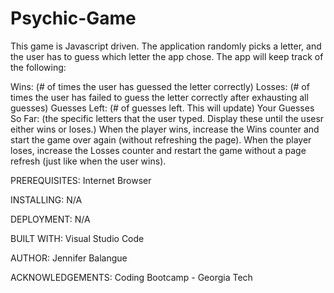 # Psychic-Game

This game is Javascript driven.  The application randomly picks a letter, and the user has to guess which letter the app chose. The app will keep track of the following:

Wins: (# of times the user has guessed the letter correctly)
Losses: (# of times the user has failed to guess the letter correctly after exhausting all guesses)
Guesses Left: (# of guesses left. This will update)
Your Guesses So Far: (the specific letters that the user typed.  Display these until the usesr either wins or loses.)
When the player wins, increase the Wins counter and start the game over again (without refreshing the page).
When the player loses, increase the Losses counter and restart the game without a page refresh (just like when the user wins).

PREREQUISITES:
Internet Browser

INSTALLING:
N/A

DEPLOYMENT:
N/A

BUILT WITH:
Visual Studio Code

AUTHOR:
Jennifer Balangue

ACKNOWLEDGEMENTS:
Coding Bootcamp - Georgia Tech